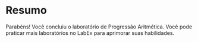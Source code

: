 # Resumo

Parabéns! Você concluiu o laboratório de Progressão Aritmética. Você pode praticar mais laboratórios no LabEx para aprimorar suas habilidades.
